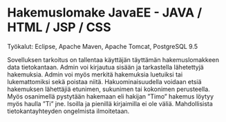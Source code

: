 # Hakemuslomake JavaEE - JAVA / HTML / JSP / CSS

Työkalut: Eclipse, Apache Maven, Apache Tomcat, PostgreSQL 9.5

Sovelluksen tarkoitus on tallentaa käyttäjän täyttämän hakemuslomakkeen data tietokantaan. Admin voi kirjautua sisään ja tarkastella lähetettyjä hakemuksia. Admin voi myös merkitä hakemuksia luetuiksi tai lukemattomiksi sekä poistaa niitä. Hakuominaisuudella voidaan etsiä hakemuksen lähettäjiä etunimen, sukunimen tai kokonimen perusteella. Myös osanimellä pystytään hakemaan eli hakijan ”Timo” hakemus löytyy myös haulla ”Ti” jne. Isoilla ja pienillä kirjaimilla ei ole väliä. Mahdollisista tietokantayhteyden ongelmista ilmoitetaan.
